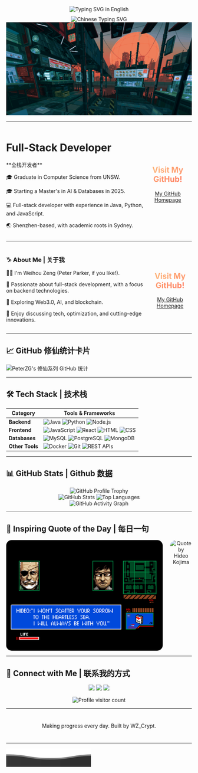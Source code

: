 
<!-- 动态效果 (英文) -->
<div align="center" style="width: 100%; display: flex; justify-content: center; align-items: center;">
  <img src="https://readme-typing-svg.demolab.com?font=Press+Start+2P&size=28&pause=1000&color=03DAC5&width=800&height=60&lines=Welcome+to+WZ_Crypt's+Profile" alt="Typing SVG in English" />
</div>

<!-- 动态效果 (中文) -->
<div align="center" style="width: 100%; display: flex; justify-content: center; align-items: center; margin-top: 10px;">
  <img src="https://readme-typing-svg.demolab.com?font=ZCOOL+XiaoWei&size=30&pause=1000&color=FF6F61&center=true&vCenter=true&width=800&height=60&lines=欢迎来到WZ_Crypt的主页" alt="Chinese Typing SVG" />
</div>

<!-- gif图 -->
<div align="center">
  <img src="./chill.gif" alt="Cyberpunk GIF" style="width: 100vw; height: auto; max-height: 100vh; object-fit: cover;" />
</div>

---
<div style="display: flex; justify-content: space-between; align-items: center;">
    <div>
        <h1>Full-Stack Developer</h1>
        <p>**全栈开发者**</p>
        <p>🎓 Graduate in Computer Science from UNSW.</p>
        <p>🎓 Starting a Master's in AI & Databases in 2025.</p>
        <p>💻 Full-stack developer with experience in Java, Python, and JavaScript.</p>
        <p>🌏 Shenzhen-based, with academic roots in Sydney.</p>
    </div>

  <div style="text-align: center;">
      <h2>
          <span style="background: linear-gradient(to left, #ff7e5f, #feb47b); -webkit-background-clip: text; color: transparent;">
              Visit My GitHub!
          </span>
      </h2>
      <p><a href="https://github.com/yourusername" target="_blank">My GitHub Homepage</a></p>
  </div>
</div>

---

<div style="display: flex; justify-content: space-between; align-items: center;">
    <div>
        <h3>♑ About Me | 关于我</h3>
        <p>🧑🏻 I'm Weihou Zeng (Peter Parker, if you like!).</p>
        <p>🔭 Passionate about full-stack development, with a focus on backend technologies.</p>
        <p>🌱 Exploring Web3.0, AI, and blockchain.</p>
        <p>💬 Enjoy discussing tech, optimization, and cutting-edge innovations.</p>
    </div>
    <div style="text-align: center;">
        <h2>
            <span style="background: linear-gradient(to left, #ff7e5f, #feb47b); -webkit-background-clip: text; color: transparent;">
                Visit My GitHub!
            </span>
        </h2>
        <p><a href="https://github.com/yourusername" target="_blank">My GitHub Homepage</a></p>
    </div>
</div>



---


## 📈 GitHub 修仙统计卡片
![PeterZG's 修仙系列 GitHub 统计](https://github-immortality.vercel.app/api?username=PeterZG)

---

## 🛠 Tech Stack | 技术栈
| **Category**   | **Tools & Frameworks**                                                                                |
|----------------|-------------------------------------------------------------------------------------------------------|
| **Backend**    | ![Java](https://img.shields.io/badge/Java-ED8B00?style=for-the-badge&logo=java&logoColor=white) ![Python](https://img.shields.io/badge/Python-3776AB?style=for-the-badge&logo=python&logoColor=white) ![Node.js](https://img.shields.io/badge/Node.js-339933?style=for-the-badge&logo=node.js&logoColor=white) |
| **Frontend**   | ![JavaScript](https://img.shields.io/badge/JavaScript-F7DF1E?style=for-the-badge&logo=javascript&logoColor=black) ![React](https://img.shields.io/badge/React-20232A?style=for-the-badge&logo=react&logoColor=61DAFB) ![HTML](https://img.shields.io/badge/HTML5-E34F26?style=for-the-badge&logo=html5&logoColor=white) ![CSS](https://img.shields.io/badge/CSS3-1572B6?style=for-the-badge&logo=css3&logoColor=white) |
| **Databases**  | ![MySQL](https://img.shields.io/badge/MySQL-4479A1?style=for-the-badge&logo=mysql&logoColor=white) ![PostgreSQL](https://img.shields.io/badge/PostgreSQL-336791?style=for-the-badge&logo=postgresql&logoColor=white) ![MongoDB](https://img.shields.io/badge/MongoDB-4EA94B?style=for-the-badge&logo=mongodb&logoColor=white) |
| **Other Tools**| ![Docker](https://img.shields.io/badge/Docker-2496ED?style=for-the-badge&logo=docker&logoColor=white) ![Git](https://img.shields.io/badge/Git-F05032?style=for-the-badge&logo=git&logoColor=white) ![REST APIs](https://img.shields.io/badge/REST-02569B?style=for-the-badge&logo=rest&logoColor=white) |

---

## 📊 GitHub Stats | Github 数据

<div align="center">
  <!-- GitHub Profile Trophy 奖杯展示 -->
  <img src="https://github-profile-trophy.vercel.app/?username=PeterZG&theme=radical&margin-w=15&margin-h=15" alt="GitHub Profile Trophy"/>
</div>

<div align="center">
  <!-- GitHub 个人统计数据 -->
  <img src="https://github-readme-stats.vercel.app/api?username=PeterZG&show_icons=true&count_private=true&theme=radical" alt="GitHub Stats"/>
  <img src="https://github-readme-stats.vercel.app/api/top-langs/?username=PeterZG&layout=compact&theme=radical" alt="Top Languages"/>
</div>

<div align="center">
  <!-- GitHub 动态贡献图 -->
  <img src="https://github-readme-activity-graph.vercel.app/graph?username=PeterZG&theme=github" alt="GitHub Activity Graph"/>
</div>

---

## 💬 Inspiring Quote of the Day | 每日一句

<div align="center" style="display: flex; align-items: center; justify-content: center;">
  <!-- 左侧：小岛秀夫的图片 -->
  <img src="./hideo_kojima.png" alt="Hideo Kojima Image" height="300" style="border-radius: 15px; margin-right: 20px;"/>

  <!-- 右侧：名人名言 -->
  <img src="https://quotes-github-readme.vercel.app/api?quote=I’m+not+interested+in+technology+itself.+I’m+interested+in+what+it+can+do.&author=Hideo+Kojima&theme=radical" alt="Quote by Hideo Kojima" height="300" style="border-radius: 15px;"/>
</div>

---

## 🔗 Connect with Me | 联系我的方式
<p align="center">
  <a href="https://github.com/WZ_Crypt"><img src="https://img.shields.io/badge/github-wz__crypt-181717?style=for-the-badge&logo=github"></a>
  <a href="mailto:849997616@qq.com"><img src="https://img.shields.io/badge/email-849997616@qq.com-yellow?style=for-the-badge&logo=gmail"></a>
  <a href="mailto:weihouzeng@gmail.com"><img src="https://img.shields.io/badge/email-weihouzeng@gmail.com-yellow?style=for-the-badge&logo=gmail"></a>
</p>

<!-- 访客计数器 -->
<div align="center" style="margin-top: 10px;">
  <img src="https://komarev.com/ghpvc/?username=PeterZG&label=Visitors&color=blue&style=flat" alt="Profile visitor count" />
</div>

---

<div align="center" style="padding: 10px;">
  <p>Making progress every day. Built by WZ_Crypt.</p>
</div>

---

<!-- 底部波浪效果 -->
![Wave](assets/wave_bottom.svg)

